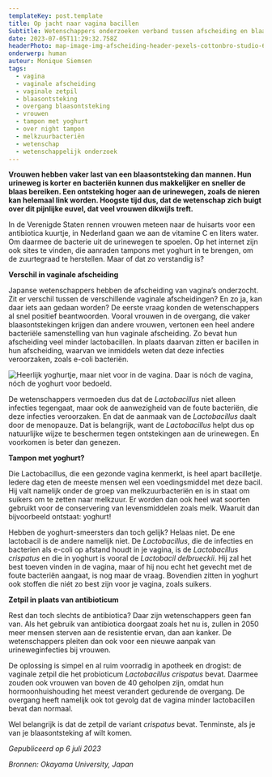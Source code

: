 ```yaml
---
templateKey: post.template
title: Op jacht naar vagina bacillen
Subtitle: Wetenschappers onderzoeken verband tussen afscheiding en blaasontsteking
date: 2023-07-05T11:29:32.758Z
headerPhoto: map-image-img-afscheiding-header-pexels-cottonbro-studio-6757773-jpg-bron-pexels-cottonbro-studios-onderschrift-afscheiding-header
onderwerp: human
auteur: Monique Siemsen
tags:
  - vagina
  - vaginale afscheiding
  - vaginale zetpil
  - blaasontsteking
  - overgang blaasontsteking
  - vrouwen
  - tampon met yoghurt
  - over night tampon
  - melkzuurbacteriën
  - wetenschap
  - wetenschappelijk onderzoek
---
```

**Vrouwen hebben vaker last van een blaasontsteking dan mannen. Hun urineweg is korter en bacteriën kunnen dus makkelijker en sneller de blaas bereiken. Een ontsteking hoger aan de urinewegen, zoals de nieren kan helemaal link worden. Hoogste tijd dus, dat de wetenschap zich buigt over dit pijnlijke euvel, dat veel vrouwen dikwijls treft.**

In de Verenigde Staten rennen vrouwen meteen naar de huisarts voor een antibiotica kuurtje, in Nederland gaan we aan de vitamine C en liters water. Om daarmee de bacterie uit de urinewegen te spoelen. Op het internet zijn ook sites te vinden, die aanraden tampons met yoghurt in te brengen, om de zuurtegraad te herstellen. Maar of dat zo verstandig is?

**V﻿erschil in vaginale afscheiding**

Japanse wetenschappers hebben de afscheiding van vagina’s onderzocht. Zit er verschil tussen de verschillende vaginale afscheidingen? En zo ja, kan daar iets aan gedaan worden? De eerste vraag konden de wetenschappers al snel positief beantwoorden. Vooral vrouwen in de overgang, die vaker blaasontstekingen krijgen dan andere vrouwen, vertonen een heel andere bacteriële samenstelling van hun vaginale afscheiding. Zo bevat hun afscheiding veel minder lactobacillen. In plaats daarvan zitten er bacillen in hun afscheiding, waarvan we inmiddels weten dat deze infecties veroorzaken, zoals e-coli bacteriën.

![Heerlijk yoghurtje, maar niet voor in de vagina. Daar is nóch de vagina, nóch de yoghurt voor bedoeld.](/img/afscheiding-1-yoghurt.jpeg "Pixabay.com")

De wetenschappers vermoeden dus dat de *Lactobacillus* niet alleen infecties tegengaat, maar ook de aanwezigheid van de foute bacteriën, die deze infecties veroorzaken. En dat de aanmaak van de *Lactobacillus* daalt door de menopauze. Dat is belangrijk, want de *Lactobacillus* helpt dus op natuurlijke wijze te beschermen tegen ontstekingen aan de urinewegen. En voorkomen is beter dan genezen.

**T﻿ampon met yoghurt?**

Die Lactobacillus, die een gezonde vagina kenmerkt, is heel apart bacilletje. Iedere dag eten de meeste mensen wel een voedingsmiddel met deze bacil. Hij valt namelijk onder de groep van melkzuurbacteriën en is in staat om suikers om te zetten naar melkzuur. Er worden dan ook heel wat soorten gebruikt voor de conservering van levensmiddelen zoals melk. Waaruit dan bijvoorbeeld ontstaat: yoghurt! 

Hebben de yoghurt-smeersters dan toch gelijk? Helaas niet. De ene lactobacil is de andere namelijk niet. De *Lactobacillus*, die de infecties en bacterien als e-coli op afstand houdt in je vagina, is de *Lactobacillus crispatus* en die in yoghurt is vooral de *Lactobacil delbrueckii*. Hij zal het best toeven vinden in de vagina, maar of hij nou echt het gevecht met de foute bacteriën aangaat, is nog maar de vraag. Bovendien zitten in yoghurt ook stoffen die niét zo best zijn voor je vagina, zoals suikers. 

**Z﻿etpil in plaats van antibioticum**

Rest dan toch slechts de antibiotica? Daar zijn wetenschappers geen fan van. Als het gebruik van antibiotica doorgaat zoals het nu is, zullen in 2050 meer mensen sterven aan de resistentie ervan, dan aan kanker. De wetenschappers pleiten dan ook voor een nieuwe aanpak van urineweginfecties bij vrouwen. 

De oplossing is simpel en al ruim voorradig in apotheek en drogist: de vaginale zetpil die het probioticum *Lactobacillus crispatus* bevat. Daarmee zouden ook vrouwen van boven de 40 geholpen zijn, omdat hun hormoonhuishouding het meest verandert gedurende de overgang. De overgang heeft namelijk ook tot gevolg dat de vagina minder lactobacillen bevat dan normaal.

Wel belangrijk is dat de zetpil de variant *crispatus* bevat. Tenminste, als je van je blaasontsteking af wilt komen. 

*Gepubliceerd op 6 juli 2023*

*Bronnen: Okayama University, Japan*